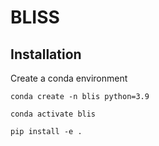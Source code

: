 # BLISS

## Installation

Create a conda environment

`conda create -n blis python=3.9`

`conda activate blis`

`pip install -e .`


